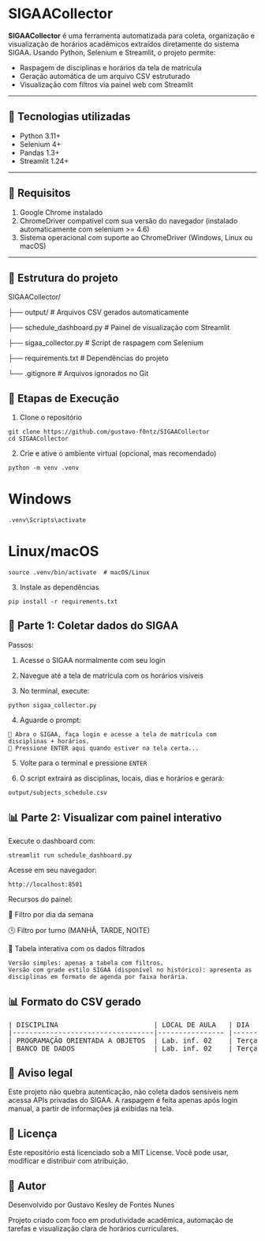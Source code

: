 # SIGAACollector

**SIGAACollector** é uma ferramenta automatizada para coleta, organização e visualização de horários acadêmicos extraídos diretamente do sistema SIGAA. Usando Python, Selenium e Streamlit, o projeto permite:

- Raspagem de disciplinas e horários da tela de matrícula
- Geração automática de um arquivo CSV estruturado
- Visualização com filtros via painel web com Streamlit

---

## 🚀 Tecnologias utilizadas

- Python 3.11+
- Selenium 4+
- Pandas 1.3+
- Streamlit 1.24+

---

## 🔧 Requisitos

1. Google Chrome instalado
2. ChromeDriver compatível com sua versão do navegador (instalado automaticamente com selenium >= 4.6)
3. Sistema operacional com suporte ao ChromeDriver (Windows, Linux ou macOS)

---

## 📂 Estrutura do projeto

SIGAACollector/

├── output/                  # Arquivos CSV gerados automaticamente

├── schedule_dashboard.py    # Painel de visualização com Streamlit

├── sigaa_collector.py       # Script de raspagem com Selenium

├── requirements.txt         # Dependências do projeto

└── .gitignore               # Arquivos ignorados no Git

## 📅 Etapas de Execução

1. Clone o repositório

```
git clone https://github.com/gustavo-f0ntz/SIGAACollector
cd SIGAACollector
```

2. Crie e ative o ambiente virtual (opcional, mas recomendado)

```
python -m venv .venv
```

# Windows
```
.venv\Scripts\activate
```

# Linux/macOS
```
source .venv/bin/activate  # macOS/Linux
```

3. Instale as dependências

```
pip install -r requirements.txt
```

## 🧰 Parte 1: Coletar dados do SIGAA

Passos:

1. Acesse o SIGAA normalmente com seu login

2. Navegue até a tela de matrícula com os horários visíveis

3. No terminal, execute:
```
python sigaa_collector.py
```

4. Aguarde o prompt:

```
🔵 Abra o SIGAA, faça login e acesse a tela de matrícula com disciplinas + horários.
🔧 Pressione ENTER aqui quando estiver na tela certa...
```

5. Volte para o terminal e pressione ```ENTER```

6. O script extrairá as disciplinas, locais, dias e horários e gerará:

```
output/subjects_schedule.csv
```

## 📊 Parte 2: Visualizar com painel interativo

Execute o dashboard com:

```
streamlit run schedule_dashboard.py
```

Acesse em seu navegador:

```
http://localhost:8501
```

Recursos do painel:

📅 Filtro por dia da semana

🕒 Filtro por turno (MANHÃ, TARDE, NOITE)

📄 Tabela interativa com os dados filtrados

```text
Versão simples: apenas a tabela com filtros.
Versão com grade estilo SIGAA (disponível no histórico): apresenta as disciplinas em formato de agenda por faixa horária.
```

## 📊 Formato do CSV gerado

<pre>
| DISCIPLINA                       | LOCAL DE AULA   | DIA   | TURNO  | HORÁRIO INICIAL  | HORÁRIO FINAL  |
|----------------------------------|---------------- |-------|--------|------------------|----------------|
| PROGRAMAÇÃO ORIENTADA A OBJETOS  | Lab. inf. 02    | Terça | TARDE  | 13:55            | 15:45          |
| BANCO DE DADOS                   | Lab. inf. 02    | Terça | TARDE  | 15:55            | 17:45          |
</pre>


## 🚫 Aviso legal

Este projeto não quebra autenticação, não coleta dados sensíveis nem acessa APIs privadas do SIGAA.
A raspagem é feita apenas após login manual, a partir de informações já exibidas na tela.

## 📄 Licença

Este repositório está licenciado sob a MIT License. Você pode usar, modificar e distribuir com atribuição.

## 🙌 Autor

Desenvolvido por Gustavo Kesley de Fontes Nunes

Projeto criado com foco em produtividade acadêmica, automação de tarefas e visualização clara de horários curriculares.



